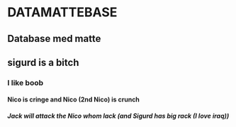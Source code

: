 # DATAMATTEBASE
## Database med matte
## sigurd is a bitch
### I like boob
#### Nico is cringe and Nico (2nd Nico) is crunch
##### Jack will attack the Nico whom lack (and Sigurd has big rack (I love iraq))